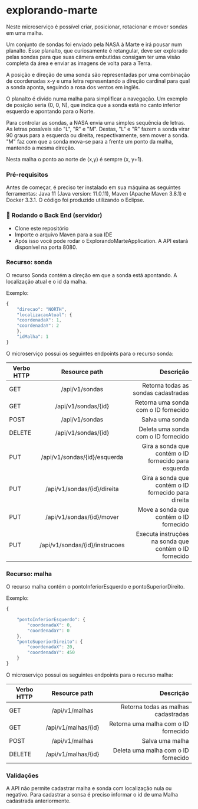 # explorando-marte

Neste microserviço é possível criar, posicionar, rotacionar e mover sondas em uma malha.

Um conjunto de sondas foi enviado pela NASA à Marte e irá pousar num planalto. Esse planalto, que curiosamente é retangular, deve ser explorado pelas sondas para que suas câmera embutidas consigam ter uma visão completa da área e enviar as imagens de volta para a Terra.

A posição e direção de uma sonda são representadas por uma combinação de coordenadas x-y e uma letra representando a direção cardinal para qual a sonda aponta, seguindo a rosa dos ventos em inglês.

O planalto é divido numa malha para simplificar a navegação. Um exemplo de posição seria (0, 0, N), que indica que a sonda está no canto inferior esquerdo e apontando para o Norte.

Para controlar as sondas, a NASA envia uma simples sequência de letras. As letras possíveis são "L", "R" e "M". Destas, "L" e "R" fazem a sonda virar 90 graus para a esquerda ou direita, respectivamente, sem mover a sonda. "M" faz com que a sonda mova-se para a frente um ponto da malha, mantendo a mesma direção.

Nesta malha o ponto ao norte de (x,y) é sempre (x, y+1).

### Pré-requisitos

Antes de começar, é preciso ter instalado em sua máquina as seguintes ferramentas:
Java 11 (Java version: 11.0.11), Maven (Apache Maven 3.8.1) e Docker 3.3.1. O código foi produzido utilizando o Eclipse.

### 🎲 Rodando o Back End (servidor)

- Clone este repositório
- Importe o arquivo Maven para a sua IDE
- Após isso você pode rodar o ExplorandoMarteApplication. A API estará disponível na porta 8080.

### Recurso: sonda

O recurso Sonda contém a direção em que a sonda está apontando. A localização atual e o id da malha.

Exemplo:
```javascript
{
    "direcao": "NORTH",
    "localizacaoAtual": {
    "coordenadaX": 1,
    "coordenadaY": 2
    },
    "idMalha": 1
}
```

O microserviço possui os seguintes endpoints para o recurso sonda:

| Verbo HTTP  |  Resource path                   |           Descrição                                    |
|-------------|:--------------------------------:|-------------------------------------------------------:|
| GET         |  /api/v1/sondas                  |   Retorna todas as sondas cadastradas                  |
| GET         |  /api/v1/sondas/{id}             |   Retorna uma sonda com o ID fornecido                 |
| POST        |  /api/v1/sondas                  |   Salva uma sonda                                      |
| DELETE      |  /api/v1/sondas/{id}             |   Deleta uma sonda com o ID fornecido                  |
| PUT         |  /api/v1/sondas/{id}/esquerda    |   Gira a sonda que contém o ID fornecido para esquerda |
| PUT         |  /api/v1/sondas/{id}/direita     |   Gira a sonda que contém o ID fornecido para direita  |
| PUT         |  /api/v1/sondas/{id}/mover       |   Move a sonda que contém o ID fornecido               |
| PUT         |  /api/v1/sondas/{id}/instrucoes  |   Executa instruções na sonda que contém o ID fornecido|

### Recurso: malha

O recurso malha contém o pontoInferiorEsquerdo e pontoSuperiorDireito.

Exemplo:
```javascript
{

    "pontoInferiorEsquerdo": {
        "coordenadaX": 0,
        "coordenadaY": 0
    },
    "pontoSuperiorDireito": {
        "coordenadaX": 20,
        "coordenadaY": 450
    }
}
```

O microserviço possui os seguintes endpoints para o recurso malha:

| Verbo HTTP  |  Resource path       |           Descrição                       |
|-------------|:--------------------:|------------------------------------------:|
| GET         |  /api/v1/malhas      |   Retorna todas as malhas cadastradas     |
| GET         |  /api/v1/malhas/{id} |   Retorna uma malha com o ID fornecido    |
| POST        |  /api/v1/malhas      |   Salva uma malha                         |
| DELETE      |  /api/v1/malhas/{id} |   Deleta uma malha com o ID fornecido     |

### Validações

A API não permite cadastrar malha e sonda com localização nula ou negativo. Para cadastrar a sonsa é preciso informar o id de uma Malha cadastrada anteriormente.






